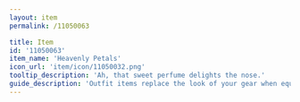 ```yaml
---
layout: item
permalink: /11050063

title: Item
id: '11050063'
item_name: 'Heavenly Petals'
icon_url: 'item/icon/11050032.png'
tooltip_description: 'Ah, that sweet perfume delights the nose.'
guide_description: 'Outfit items replace the look of your gear when equipped.'
---
```

